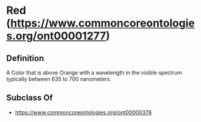 # Red (https://www.commoncoreontologies.org/ont00001277)

## Definition
A Color that is above Orange with a wavelength in the visible spectrum typically between 635 to 700 nanometers.

## Subclass Of
- https://www.commoncoreontologies.org/ont00000378

